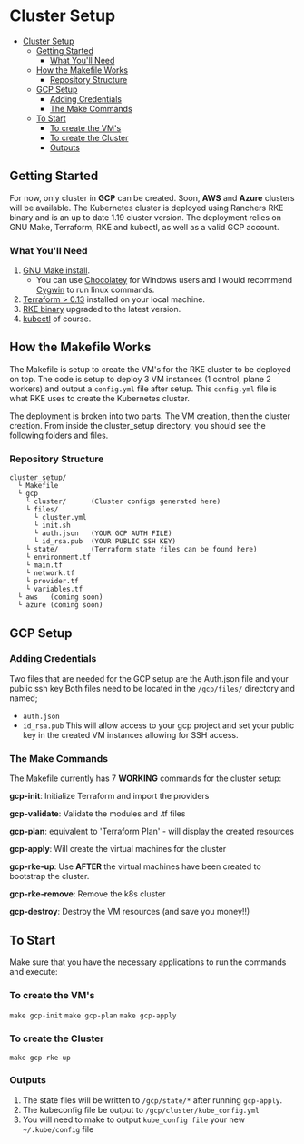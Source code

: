 # Cluster Setup

- [Cluster Setup](#cluster-setup)
  - [Getting Started](#getting-started)
    - [What You'll Need](#what-youll-need)
  - [How the Makefile Works](#how-the-makefile-works)
    - [Repository Structure](#repository-structure)
  - [GCP Setup](#gcp-setup)
    - [Adding Credentials](#adding-credentials)
    - [The Make Commands](#the-make-commands)
  - [To Start](#to-start)
    - [To create the VM's](#to-create-the-vms)
    - [To create the Cluster](#to-create-the-cluster)
    - [Outputs](#outputs)

## Getting Started

For now, only cluster in **GCP** can be created. Soon, **AWS** and **Azure** clusters will be available. The Kubernetes cluster is deployed using Ranchers RKE binary and is an up to date 1.19 cluster version. The deployment relies on GNU Make, Terraform, RKE and kubectl, as well as a valid GCP account.

### What You'll Need

1. [GNU Make install](https://www.gnu.org/software/make/). 
   - You can use [Chocolatey](https://chocolatey.org/install) for Windows users and I would recommend [Cygwin](http://www.cygwin.com/) to run linux commands.
2. [Terraform > 0.13](https://www.terraform.io/downloads.html) installed on your local machine.
3. [RKE binary](https://rancher.com/docs/rke/latest/en/installation/) upgraded to the latest version.
4. [kubectl](https://kubernetes.io/docs/tasks/tools/install-kubectl/) of course.

## How the Makefile Works

The Makefile is setup to create the VM's for the RKE cluster to be deployed on top. The code is setup to deploy 3 VM instances (1 control, plane 2 workers) and output a `config.yml` file after setup. This `config.yml` file is what RKE uses to create the Kubernetes cluster. 

The deployment is broken into two parts. The VM creation, then the cluster creation. From inside the cluster_setup directory, you should see the following folders and files.

### Repository Structure

```shell
cluster_setup/
  └ Makefile
  └ gcp
    └ cluster/      (Cluster configs generated here) 
    └ files/
      └ cluster.yml
      └ init.sh 
      └ auth.json   (YOUR GCP AUTH FILE)
      └ id_rsa.pub  (YOUR PUBLIC SSH KEY)
    └ state/        (Terraform state files can be found here)
    └ environment.tf
    └ main.tf
    └ network.tf
    └ provider.tf
    └ variables.tf
  └ aws   (coming soon)
  └ azure (coming soon)
```

## GCP Setup

### Adding Credentials
Two files that are needed for the GCP setup are the  Auth.json file and your public ssh key Both files need to be located in the `/gcp/files/` directory and named;
  - `auth.json`
  - `id_rsa.pub`
This will allow access to your gcp project and set your public key in the created VM instances allowing for SSH access.

### The Make Commands
The Makefile currently has 7 **WORKING** commands for the cluster setup:

**gcp-init**: Initialize Terraform and import the providers

**gcp-validate**: Validate the modules and .tf files

**gcp-plan**: equivalent to 'Terraform Plan' - will display the created resources

**gcp-apply**: Will create the virtual machines for the cluster

**gcp-rke-up**: Use **AFTER** the virtual machines have been created to bootstrap the cluster.

**gcp-rke-remove**: Remove the k8s cluster

**gcp-destroy**: Destroy the VM resources (and save you money!!)


## To Start

Make sure that you have the necessary applications to run the commands and execute:

### To create the VM's
`make gcp-init`
`make gcp-plan`
`make gcp-apply`

### To create the Cluster
`make gcp-rke-up`

### Outputs

1. The state files will be written to `/gcp/state/*` after running `gcp-apply`.
2. The kubeconfig file be output to `/gcp/cluster/kube_config.yml`
3. You will need to make to output `kube_config file` your new `~/.kube/config` file